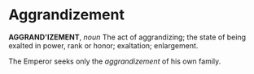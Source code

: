 # Aggrandizement

**AGGRAND'IZEMENT**, _noun_ The act of aggrandizing; the state of being exalted in power, rank or honor; exaltation; enlargement.

The Emperor seeks only the _aggrandizement_ of his own family.